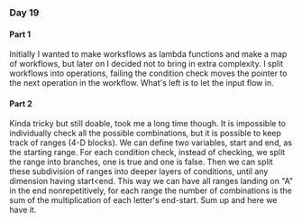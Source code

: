 ### Day 19

#### Part 1

Initially I wanted to make worksflows as lambda functions and make a map of workflows, but later on I decided not to bring in extra complexity. I split workflows into operations, failing the condition check moves the pointer to the next operation in the workflow. What's left is to let the input flow in.

#### Part 2

Kinda tricky but still doable, took me a long time though. It is impossible to individually check all the possible combinations, but it is possible to keep track of ranges (4-D blocks). We can define two variables, start and end, as the starting range. For each condition check, instead of checking, we split the range into branches, one is true and one is false. Then we can split these subdivision of ranges into deeper layers of conditions, until any dimension having start\<end. This way we can have all ranges landing on "A" in the end nonrepetitively, for each range the number of combinations is the sum of the multiplication of each letter's end-start. Sum up and here we have it.
